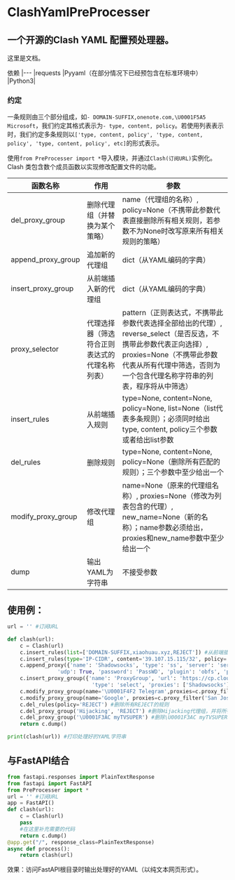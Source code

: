 # ClashYamlPreProcesser  

## 一个开源的Clash YAML 配置预处理器。  

这里是文档。  

  
依赖
|---
|requests
|Pyyaml（在部分情况下已经预包含在标准环境中）
|Python3|
  

### 约定  
一条规则由三个部分组成，如`- DOMAIN-SUFFIX,onenote.com,\U0001F5A5 Microsoft`，我们约定其格式表示为`- type, content, policy`。若使用列表表示时，我们约定多条规则以`['type, content, policy', 'type, content, policy', 'type, content, policy', etc]`的形式表示。  

使用`from PreProcesser import *`导入模块，并通过`Clash(订阅URL)`实例化。  
Clash 类包含数个成员函数以实现修改配置文件的功能。  

  
|函数名称|作用|参数|
|---|---|---
|del_proxy_group|删除代理组（并替换为某个策略）|name（代理组的名称）, policy=None（不携带此参数代表直接删除所有相关规则，若参数不为None时改写原来所有相关规则的策略）
|append_proxy_group|追加新的代理组|dict（从YAML编码的字典）
|insert_proxy_group|从前端插入新的代理组|dict（从YAML编码的字典）
|proxy_selector|代理选择器（筛选符合正则表达式的代理名称列表）|pattern（正则表达式，不携带此参数代表选择全部给出的代理）, reverse_select（是否反选，不携带此参数代表正向选择）, proxies=None（不携带此参数代表从所有代理中筛选，否则为一个包含代理名称字符串的列表，程序将从中筛选）
|insert_rules|从前端插入规则|type=None, content=None, policy=None, list=None（list代表多条规则）；必须同时给出type, content, policy三个参数或者给出list参数
|del_rules|删除规则|type=None, content=None, policy=None（删除所有匹配的规则）；三个参数中至少给出一个
|modify_proxy_group|修改代理组|name=None（原来的代理组名称）, proxies=None（修改为列表包含的代理）, new_name=None（新的名称）；name参数必须给出，proxies和new_name参数中至少给出一个
|dump|输出YAML为字符串|不接受参数|
  

## 使用例：  
```Python
url = '' #订阅URL

def clash(url):
    c = Clash(url)
    c.insert_rules(list=['DOMAIN-SUFFIX,xiaohuau.xyz,REJECT']) #从前端插入
    c.insert_rules(type='IP-CIDR', content='39.107.15.115/32', policy='REJECT')
    c.append_proxy({'name': 'Shadowsocks', 'type': 'ss', 'server': 'server.com', 'port': '12345', 'cipher': 'chacha20-ietf-poly1305',
                'udp': True, 'password': 'PassWD', 'plugin': 'obfs', 'plugin-opts': {'host': '6d1af65d074041a0.swcdn.apple.com', 'mode': 'http'}})
    c.insert_proxy_group({'name': 'ProxyGroup', 'url': 'https://cp.cloudflare.com/generate_204',
                           'type': 'select', 'proxies': ['Shadowsocks']})
    c.modify_proxy_group(name='\U0001F4F2 Telegram',proxies=c.proxy_filter('Singapore', 'select'))
    c.modify_proxy_group(name='Google', proxies=c.proxy_filter('San Jose', 'reverse_select', proxies = c.proxy_filter('US', 'select')), new_name='谷歌') #将原名称为Google的代理组重命名为谷歌并且将在所有代理中包含US字符串的，在此结果上二次筛选不包含San Jose的作为新的代理。
    c.del_rules(policy='REJECT') #删除所有REJECT的规则
    c.del_proxy_group('Hijacking', 'REJECT') #删除Hijacking代理组，并将所有相关规则改为REJECT
    c.del_proxy_group('\U0001F3AC myTVSUPER') #删除\U0001F3AC myTVSUPER代理组
    return c.dump()

print(clash(url)) #打印处理好的YAML字符串
```
  

## 与FastAPI结合  

```Python
from fastapi.responses import PlainTextResponse
from fastapi import FastAPI
from PreProcesser import *
url = '' #订阅URL
app = FastAPI()
def clash(url):
    c = Clash(url)
    pass
    #在这里补充需要的代码
    return c.dump()
@app.get("/", response_class=PlainTextResponse)
async def process():
    return clash(url)
```
  
效果：访问FastAPI根目录时输出处理好的YAML（以纯文本网页形式）。
